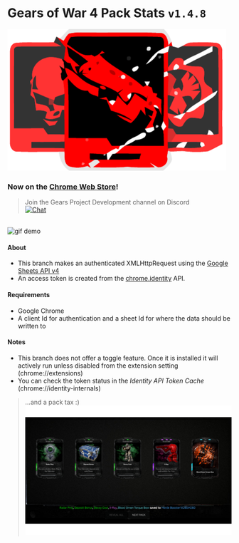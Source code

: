 # Gears of War 4 Pack Stats `v1.4.8`

![logo](https://github.com/TheanosLearning/Gears4PackStats/raw/authxhr/images/cards-red-svg.png)

### Now on the [Chrome Web Store](https://chrome.google.com/webstore/detail/gears-of-war-4-pack-stats/mlnjmcoibfinbdillhmmnpodpfgihlgg)!

> Join the Gears Project Development channel on Discord <br> [![Chat](https://img.shields.io/badge/chat-on%20discord-7289da.svg)](https://discord.gg/9yhnD)

<br>![gif demo](https://media.giphy.com/media/gpy8DXmK7qF68/giphy.gif)

#### About
* This branch makes an authenticated XMLHttpRequest using the [Google Sheets API v4](https://developers.google.com/sheets/api/reference/rest/)
* An access token is created from the [chrome.identity](https://developer.chrome.com/apps/identity) API.

#### Requirements
* Google Chrome
* A client Id for authentication and a sheet Id for where the data should be written to

#### Notes
* This branch does not offer a toggle feature. Once it is installed it will actively run unless disabled from the extension setting (chrome://extensions)
* You can check the token status in the _Identity API Token Cache_ (chrome://identity-internals)

>
> ...and a pack tax :)
![demo](https://github.com/TheanosLearning/Gears4PackStats/raw/authxhr/images/authxhr-demo.png)
